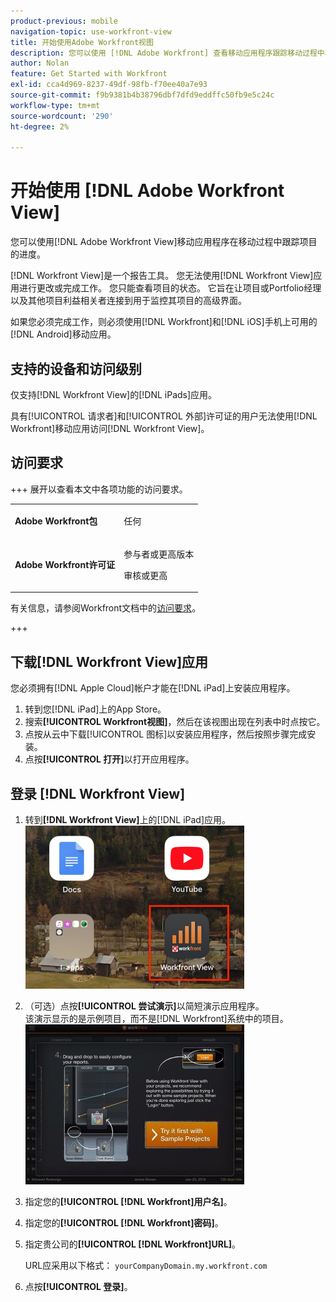 ```yaml
---
product-previous: mobile
navigation-topic: use-workfront-view
title: 开始使用Adobe Workfront视图
description: 您可以使用 [!DNL Adobe Workfront] 查看移动应用程序跟踪移动过程中项目的进度。
author: Nolan
feature: Get Started with Workfront
exl-id: cca4d969-8237-49df-98fb-f70ee40a7e93
source-git-commit: f9b9381b4b38796dbf7dfd9eddffc50fb9e5c24c
workflow-type: tm+mt
source-wordcount: '290'
ht-degree: 2%

---
```


# 开始使用 [!DNL Adobe Workfront View]

您可以使用[!DNL Adobe Workfront View]移动应用程序在移动过程中跟踪项目的进度。

[!DNL Workfront View]是一个报告工具。 您无法使用[!DNL Workfront View]应用进行更改或完成工作。 您只能查看项目的状态。 它旨在让项目或Portfolio经理以及其他项目利益相关者连接到用于监控其项目的高级界面。

如果您必须完成工作，则必须使用[!DNL Workfront]和[!DNL iOS]手机上可用的[!DNL Android]移动应用。

## 支持的设备和访问级别

仅支持[!DNL Workfront View]的[!DNL iPads]应用。

具有[!UICONTROL 请求者]和[!UICONTROL 外部]许可证的用户无法使用[!DNL Workfront]移动应用访问[!DNL Workfront View]。

## 访问要求

+++ 展开以查看本文中各项功能的访问要求。

<table style="table-layout:auto"> 
 <col> 
 </col> 
 <col> 
 </col> 
 <tbody> 
  <tr> 
   <td role="rowheader"><strong>Adobe Workfront包</strong></td> 
   <td> <p>任何</p> </td> 
  </tr> 
  <tr> 
   <td role="rowheader"><strong>Adobe Workfront许可证</strong></td> 
   <td> 
   <p>参与者或更高版本</p>
   <p>审核或更高</p> </td> 
  </tr> 
 </tbody> 
</table>

有关信息，请参阅Workfront文档中的[访问要求](/help/quicksilver/administration-and-setup/add-users/access-levels-and-object-permissions/access-level-requirements-in-documentation.md)。

+++

## 下载[!DNL Workfront View]应用

您必须拥有[!DNL Apple Cloud]帐户才能在[!DNL iPad]上安装应用程序。

1. 转到您[!DNL iPad]上的App Store。
1. 搜索&#x200B;**[!UICONTROL Workfront视图]**，然后在该视图出现在列表中时点按它。
1. 点按从云中下载[!UICONTROL 图标]以安装应用程序，然后按照步骤完成安装。
1. 点按&#x200B;**[!UICONTROL 打开]**&#x200B;以打开应用程序。

## 登录 [!DNL Workfront View]

1. 转到&#x200B;**[!DNL Workfront View]**&#x200B;上的[!DNL iPad]应用。\
   ![workfront_view_app_Adobe.png](assets/workfront-view-app-adobe-350x261.png)

1. （可选）点按&#x200B;**[!UICONTROL 尝试演示]**&#x200B;以简短演示应用程序。\
   该演示显示的是示例项目，而不是[!DNL Workfront]系统中的项目。\
   ![[!DNL workfront_view_demo].jpg](assets/workfront-view-demo-350x256.jpg)

1. 指定您的&#x200B;**[!UICONTROL [!DNL Workfront]用户名]**。
1. 指定您的&#x200B;**[!UICONTROL [!DNL Workfront]密码]**。
1. 指定贵公司的&#x200B;**[!UICONTROL [!DNL Workfront]URL]**。

   URL应采用以下格式： `yourCompanyDomain.my.workfront.com`

1. 点按&#x200B;**[!UICONTROL 登录]**。
